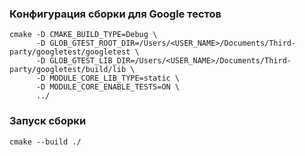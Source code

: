 ### Конфигурация сборки для Google тестов

```console
cmake -D CMAKE_BUILD_TYPE=Debug \
      -D GLOB_GTEST_ROOT_DIR=/Users/<USER_NAME>/Documents/Third-party/googletest/googletest \
      -D GLOB_GTEST_LIB_DIR=/Users/<USER_NAME>/Documents/Third-party/googletest/build/lib \
      -D MODULE_CORE_LIB_TYPE=static \
      -D MODULE_CORE_ENABLE_TESTS=ON \
      ../
```

### Запуск сборки

```console
cmake --build ./
```
